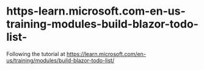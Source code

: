 # https-learn.microsoft.com-en-us-training-modules-build-blazor-todo-list-
Following the tutorial at https://learn.microsoft.com/en-us/training/modules/build-blazor-todo-list/
